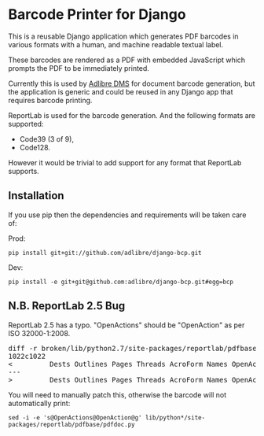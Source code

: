 # Barcode Printer for Django

This is a reusable Django application which generates PDF barcodes in various formats with a human, and machine readable textual label.

These barcodes are rendered as a PDF with embedded JavaScript which prompts the PDF to be immediately printed.

Currently this is used by [Adlibre DMS](http://www.adlibre.com.au/adlibre-dms/) for document barcode generation, but the application is generic and could be reused in any Django app that requires barcode printing.

ReportLab is used for the barcode generation. And the following formats are supported:

 * Code39 (3 of 9),
 * Code128.

However it would be trivial to add support for any format that ReportLab supports.

## Installation

If you use pip then the dependencies and requirements will be taken care of:

Prod:

    pip install git+git://github.com/adlibre/django-bcp.git

Dev:

    pip install -e git+git@github.com:adlibre/django-bcp.git#egg=bcp

## N.B. ReportLab 2.5 Bug

ReportLab 2.5 has a typo. "OpenActions" should be "OpenAction" as per ISO 32000-1:2008.

<pre>
diff -r broken/lib/python2.7/site-packages/reportlab/pdfbase/pdfdoc.py fixed/lib/python2.7/site-packages/reportlab/pdfbase/pdfdoc.py
1022c1022
&lt;         Dests Outlines Pages Threads AcroForm Names OpenActions PageMode URI
---
&gt;         Dests Outlines Pages Threads AcroForm Names OpenAction PageMode URI
</pre>

You will need to manually patch this, otherwise the barcode will not automatically print:

    sed -i -e 's@OpenActions@OpenAction@g' lib/python*/site-packages/reportlab/pdfbase/pdfdoc.py
